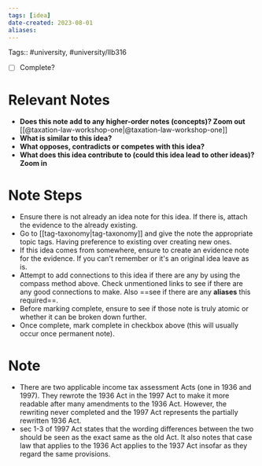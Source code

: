 ```yaml
---
tags: [idea]
date-created: 2023-08-01
aliases:
---
```

Tags:: #university, #university/llb316 

- [ ] Complete?

# Relevant Notes

- **Does this note add to any higher-order notes (concepts)? Zoom out**
[[@taxation-law-workshop-one|@taxation-law-workshop-one]]
- **What is similar to this idea?**
- **What opposes, contradicts or competes with this idea?**
- **What does this idea contribute to (could this idea lead to other ideas)? Zoom in**

# Note Steps

- Ensure there is not already an idea note for this idea. If there is, attach the evidence to the already existing.
- Go to [[tag-taxonomy|tag-taxonomy]] and give the note the appropriate topic tags. Having preference to existing over creating new ones.
- If this idea comes from somewhere, ensure to create an evidence note for the evidence. If you can't remember or it's an original idea leave as is.
- Attempt to add connections to this idea if there are any by using the compass method above. Check unmentioned links to see if there are any good connections to make. Also ==see if there are any **aliases** this required==.
- Before marking complete, ensure to see if those note is truly atomic or whether it can be broken down further.
- Once complete, mark complete in checkbox above (this will usually occur once permanent note).

# Note

- There are two applicable income tax assessment Acts (one in 1936 and 1997). They rewrote the 1936 Act in the 1997 Act to make it more readable after many amendments to the 1936 Act. However, the rewriting never completed and the 1997 Act represents the partially rewritten 1936 Act.
-  sec 1-3 of 1997 Act states that the wording differences between the two should be seen as the exact same as the old Act. It also notes that case law that applies to the 1936 Act applies to the 1937 Act insofar as they regard the same provisions.